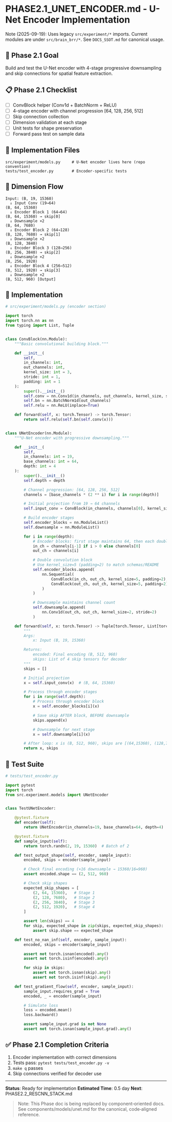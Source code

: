 # PHASE2.1_UNET_ENCODER.md - U-Net Encoder Implementation

Note (2025-09-19): Uses legacy `src/experiment/*` imports. Current modules are under
`src/brain_brr/*`. See `DOCS_SSOT.md` for canonical usage.

## 🎯 Phase 2.1 Goal
Build and test the U-Net encoder with 4-stage progressive downsampling and skip connections for spatial feature extraction.

## 📋 Phase 2.1 Checklist
- [ ] ConvBlock helper (Conv1d + BatchNorm + ReLU)
- [ ] 4-stage encoder with channel progression [64, 128, 256, 512]
- [ ] Skip connection collection
- [ ] Dimension validation at each stage
- [ ] Unit tests for shape preservation
- [ ] Forward pass test on sample data

## 🔧 Implementation Files
```
src/experiment/models.py     # U-Net encoder lives here (repo convention)
tests/test_encoder.py        # Encoder-specific tests
```

## 📐 Dimension Flow
```
Input: (B, 19, 15360)
  ↓ Input Conv (19→64)
(B, 64, 15360)
  ↓ Encoder Block 1 (64→64)
(B, 64, 15360) → skip[0]
  ↓ Downsample ×2
(B, 64, 7680)
  ↓ Encoder Block 2 (64→128)
(B, 128, 7680) → skip[1]
  ↓ Downsample ×2
(B, 128, 3840)
  ↓ Encoder Block 3 (128→256)
(B, 256, 3840) → skip[2]
  ↓ Downsample ×2
(B, 256, 1920)
  ↓ Encoder Block 4 (256→512)
(B, 512, 1920) → skip[3]
  ↓ Downsample ×2
(B, 512, 960) [Output]
```

## 🔨 Implementation

```python
# src/experiment/models.py (encoder section)

import torch
import torch.nn as nn
from typing import List, Tuple


class ConvBlock(nn.Module):
    """Basic convolutional building block."""

    def __init__(
        self,
        in_channels: int,
        out_channels: int,
        kernel_size: int = 3,
        stride: int = 1,
        padding: int = 1
    ):
        super().__init__()
        self.conv = nn.Conv1d(in_channels, out_channels, kernel_size, stride, padding)
        self.bn = nn.BatchNorm1d(out_channels)
        self.relu = nn.ReLU(inplace=True)

    def forward(self, x: torch.Tensor) -> torch.Tensor:
        return self.relu(self.bn(self.conv(x)))


class UNetEncoder(nn.Module):
    """U-Net encoder with progressive downsampling."""

    def __init__(
        self,
        in_channels: int = 19,
        base_channels: int = 64,
        depth: int = 4
    ):
        super().__init__()
        self.depth = depth

        # Channel progression: [64, 128, 256, 512]
        channels = [base_channels * (2 ** i) for i in range(depth)]

        # Initial projection from 19 → 64 channels
        self.input_conv = ConvBlock(in_channels, channels[0], kernel_size=7, padding=3)

        # Build encoder stages
        self.encoder_blocks = nn.ModuleList()
        self.downsample = nn.ModuleList()

        for i in range(depth):
            # Encoder blocks: first stage maintains 64, then each doubles
            in_ch = channels[i-1] if i > 0 else channels[0]
            out_ch = channels[i]

            # Double convolution block
            # Use kernel_size=5 (padding=2) to match schemas/README
            self.encoder_blocks.append(
                nn.Sequential(
                    ConvBlock(in_ch, out_ch, kernel_size=5, padding=2),
                    ConvBlock(out_ch, out_ch, kernel_size=5, padding=2),
                )
            )

            # Downsample maintains channel count
            self.downsample.append(
                nn.Conv1d(out_ch, out_ch, kernel_size=2, stride=2)
            )

    def forward(self, x: torch.Tensor) -> Tuple[torch.Tensor, List[torch.Tensor]]:
        """
        Args:
            x: Input (B, 19, 15360)

        Returns:
            encoded: Final encoding (B, 512, 960)
            skips: List of 4 skip tensors for decoder
        """
        skips = []

        # Initial projection
        x = self.input_conv(x)  # (B, 64, 15360)

        # Process through encoder stages
        for i in range(self.depth):
            # Process through encoder block
            x = self.encoder_blocks[i](x)

            # Save skip AFTER block, BEFORE downsample
            skips.append(x)

            # Downsample for next stage
            x = self.downsample[i](x)

        # After loop: x is (B, 512, 960), skips are [(64,15360), (128,7680), (256,3840), (512,1920)]
        return x, skips
```

## 🧪 Test Suite

```python
# tests/test_encoder.py

import pytest
import torch
from src.experiment.models import UNetEncoder


class TestUNetEncoder:

    @pytest.fixture
    def encoder(self):
        return UNetEncoder(in_channels=19, base_channels=64, depth=4)

    @pytest.fixture
    def sample_input(self):
        return torch.randn(2, 19, 15360)  # Batch of 2

    def test_output_shape(self, encoder, sample_input):
        encoded, skips = encoder(sample_input)

        # Check final encoding (×16 downsample → 15360/16=960)
        assert encoded.shape == (2, 512, 960)

        # Check skip shapes
        expected_skip_shapes = [
            (2, 64, 15360),   # Stage 1
            (2, 128, 7680),   # Stage 2
            (2, 256, 3840),   # Stage 3
            (2, 512, 1920),   # Stage 4
        ]

        assert len(skips) == 4
        for skip, expected_shape in zip(skips, expected_skip_shapes):
            assert skip.shape == expected_shape

    def test_no_nan_inf(self, encoder, sample_input):
        encoded, skips = encoder(sample_input)

        assert not torch.isnan(encoded).any()
        assert not torch.isinf(encoded).any()

        for skip in skips:
            assert not torch.isnan(skip).any()
            assert not torch.isinf(skip).any()

    def test_gradient_flow(self, encoder, sample_input):
        sample_input.requires_grad = True
        encoded, _ = encoder(sample_input)

        # Simulate loss
        loss = encoded.mean()
        loss.backward()

        assert sample_input.grad is not None
        assert not torch.isnan(sample_input.grad).any()
```

## ✅ Phase 2.1 Completion Criteria
1. Encoder implementation with correct dimensions
2. Tests pass: `pytest tests/test_encoder.py -v`
3. `make q` passes
4. Skip connections verified for decoder use

---
**Status**: Ready for implementation
**Estimated Time**: 0.5 day
**Next**: PHASE2.2_RESCNN_STACK.md
> Note: This Phase doc is being replaced by component‑oriented docs. See components/models/unet.md for the canonical, code‑aligned reference.
